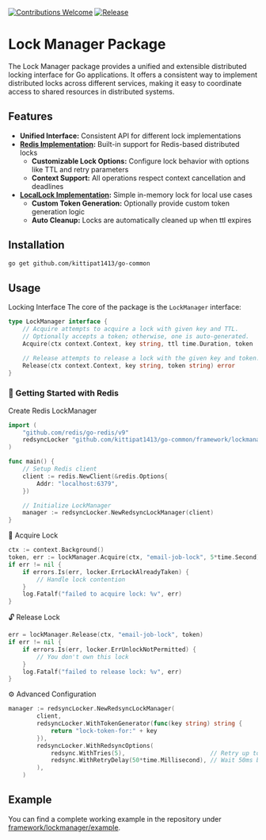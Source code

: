 [![Contributions Welcome](https://img.shields.io/badge/contributions-welcome-brightgreen.svg?style=flat)](https://github.com/kittipat1413/go-common/issues)
[![Release](https://img.shields.io/github/release/kittipat1413/go-common.svg?style=flat)](https://github.com/kittipat1413/go-common/releases/latest)

# Lock Manager Package
The Lock Manager package provides a unified and extensible distributed locking interface for Go applications. It offers a consistent way to implement distributed locks across different services, making it easy to coordinate access to shared resources in distributed systems.

## Features
- **Unified Interface:** Consistent API for different lock implementations
- **[Redis Implementation](./redsync/):** Built-in support for Redis-based distributed locks
  - **Customizable Lock Options:** Configure lock behavior with options like TTL and retry parameters
  - **Context Support:** All operations respect context cancellation and deadlines
- **[LocalLock Implementation](./locallock/):** Simple in-memory lock for local use cases
  - **Custom Token Generation:** Optionally provide custom token generation logic
  - **Auto Cleanup:** Locks are automatically cleaned up when ttl expires

## Installation
```bash
go get github.com/kittipat1413/go-common
```

## Usage
Locking Interface
The core of the package is the `LockManager` interface:
```go
type LockManager interface {
	// Acquire attempts to acquire a lock with given key and TTL.
	// Optionally accepts a token; otherwise, one is auto-generated.
	Acquire(ctx context.Context, key string, ttl time.Duration, token ...string) (string, error)

	// Release attempts to release a lock with the given key and token.
	Release(ctx context.Context, key string, token string) error
}
```

### 🚀 Getting Started with Redis
Create Redis LockManager
```go
import (
	"github.com/redis/go-redis/v9"
	redsyncLocker "github.com/kittipat1413/go-common/framework/lockmanager/redsync"
)

func main() {
	// Setup Redis client
	client := redis.NewClient(&redis.Options{
		Addr: "localhost:6379",
	})

	// Initialize LockManager
	manager := redsyncLocker.NewRedsyncLockManager(client)
}
```
🔐 Acquire Lock
```go
ctx := context.Background()
token, err := lockManager.Acquire(ctx, "email-job-lock", 5*time.Second)
if err != nil {
	if errors.Is(err, locker.ErrLockAlreadyTaken) {
		// Handle lock contention
	}
	log.Fatalf("failed to acquire lock: %v", err)
}
```
🔓 Release Lock
```go
err = lockManager.Release(ctx, "email-job-lock", token)
if err != nil {
	if errors.Is(err, locker.ErrUnlockNotPermitted) {
		// You don't own this lock
	}
	log.Fatalf("failed to release lock: %v", err)
}
```
⚙️ Advanced Configuration
```go
manager := redsyncLocker.NewRedsyncLockManager(
		client,
		redsyncLocker.WithTokenGenerator(func(key string) string {
			return "lock-token-for:" + key
		}),
		redsyncLocker.WithRedsyncOptions(
			redsync.WithTries(5),                        // Retry up to 5 times
			redsync.WithRetryDelay(50*time.Millisecond), // Wait 50ms between retries
		),
	)
```

## Example
You can find a complete working example in the repository under [framework/lockmanager/example](example/).